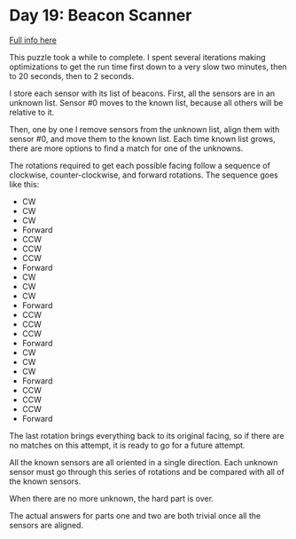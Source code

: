 # Day 19: Beacon Scanner

[Full info here](https://adventofcode.com/2021/day/19)

This puzzle took a while to complete. I spent several iterations making optimizations
to get the run time first down to a very slow two minutes, then to 20 seconds, then
to 2 seconds.

I store each sensor with its list of beacons. First, all the sensors are in an unknown
list. Sensor #0 moves to the known list, because all others will be relative to it.

Then, one by one I remove sensors from the unknown list, align them with sensor #0, and
move them to the known list. Each time known list grows, there are more options to find
a match for one of the unknowns.

The rotations required to get each possible facing follow a sequence of clockwise,
counter-clockwise, and forward rotations. The sequence goes like this:

* CW
* CW
* CW
* Forward
* CCW
* CCW
* CCW
* Forward
* CW
* CW
* CW
* Forward
* CCW
* CCW
* CCW
* Forward
* CW
* CW
* CW
* Forward
* CCW
* CCW
* CCW
* Forward

The last rotation brings everything back to its original facing, so if there are no matches
on this attempt, it is ready to go for a future attempt.

All the known sensors are all oriented in a single direction. Each unknown sensor must go 
through this series of rotations and be compared with all of the known sensors.

When there are no more unknown, the hard part is over.

The actual answers for parts one and two are both trivial once all the sensors are aligned.





